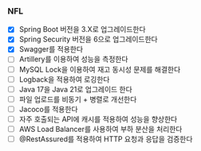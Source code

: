 ### NFL
- [X] Spring Boot 버전을 3.X로 업그레이드한다
- [X] Spring Security 버전을 6으로 업그레이드한다
- [X] Swagger를 적용한다
- [ ] Artillery를 이용하여 성능을 측정한다
- [ ] MySQL Lock을 이용하여 재고 동시성 문제를 해결한다
- [ ] Logback을 적용하여 로깅한다
- [ ] Java 17을 Java 21로 업그레이드 한다
- [ ] 파일 업로드를 비동기 + 병렬로 개선한다
- [ ] Jacoco를 적용한다
- [ ] 자주 호출되는 API에 캐시를 적용하여 성능을 향상한다
- [ ] AWS Load Balancer를 사용하여 부하 분산을 처리한다
- [ ] @RestAssured를 적용하여 HTTP 요청과 응답을 검증한다